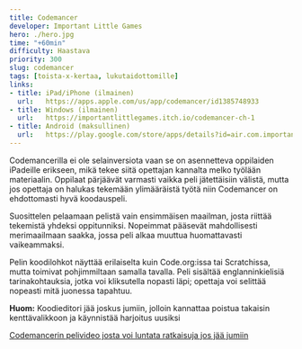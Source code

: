 ```yaml
---
title: Codemancer
developer: Important Little Games
hero: ./hero.jpg
time: "+60min"
difficulty: Haastava
priority: 300
slug: codemancer
tags: [toista-x-kertaa, lukutaidottomille]
links:
- title: iPad/iPhone (ilmainen)
  url:   https://apps.apple.com/us/app/codemancer/id1385748933
- title: Windows (ilmainen)
  url:   https://importantlittlegames.itch.io/codemancer-ch-1
- title: Android (maksullinen)
  url:   https://play.google.com/store/apps/details?id=air.com.importantlittlegames.codemancerch1&hl=en&gl=US
---
```


Codemancerilla ei ole selainversiota vaan se on asennetteva oppilaiden iPadeille erikseen, mikä tekee siitä opettajan kannalta melko työlään materiaalin. Oppilaat pärjäävät varmasti vaikka peli jätettäisiin välistä, mutta jos opettaja on halukas tekemään ylimääräistä työtä niin Codemancer on ehdottomasti hyvä koodauspeli.

Suosittelen pelaamaan pelistä vain ensimmäisen maailman, josta riittää tekemistä yhdeksi oppitunniksi. Nopeimmat pääsevät mahdollisesti merimaailmaan saakka, jossa peli alkaa muuttua huomattavasti vaikeammaksi.

Pelin koodilohkot näyttää erilaiselta kuin Code.org:issa tai Scratchissa, mutta toimivat pohjimmiltaan samalla tavalla. Peli sisältää englanninkielisiä tarinakohtauksia, jotka voi kliksutella nopasti läpi; opettaja voi selittää nopeasti mitä juonessa tapahtuu.

**Huom:** Koodieditori jää joskus jumiin, jolloin kannattaa poistua takaisin kenttävalikkoon ja käynnistää harjoitus uusiksi

[Codemancerin pelivideo josta voi luntata ratkaisuja jos jää jumiin](https://www.youtube.com/watch?v=B8ecnXGwOIM&ab_channel=HauntedHawke)
